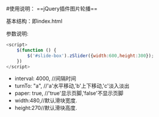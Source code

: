 #使用说明：
==jQuery插件图片轮播==


基本结构：即index.html

参数说明:
```javascript
<script>
	$(function () {
		$('#slide-box').zSlider({width:600,height:300});
	})
</script>
```
* interval: 4000, //间隔时间
* turnTo: "a", //'a'水平移动,'b'上下移动,'c'淡入淡出
* paper: true, //'true'显示页脚,'false'不显示页脚
* width:480,//默认滑块宽度.
* height:270//默认滑块高度.
